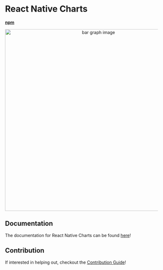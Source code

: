 # React Native Charts

**[npm](https://www.npmjs.com/search?q=%40chartiful%2Freact-native)**

<p align="center">
  <img src="https://seanwatters.io/images/@chartiful-react-native-overview.png" width="600px" alt="bar graph image">
</p>

## Documentation

The documentation for React Native Charts can be found [here](https://chartiful.io/react-native)!

## Contribution

If interested in helping out, checkout the [Contribution Guide](https://github.com/chartiful/react-native-charts/blob/trunk/CONTRIBUTING.md)!
